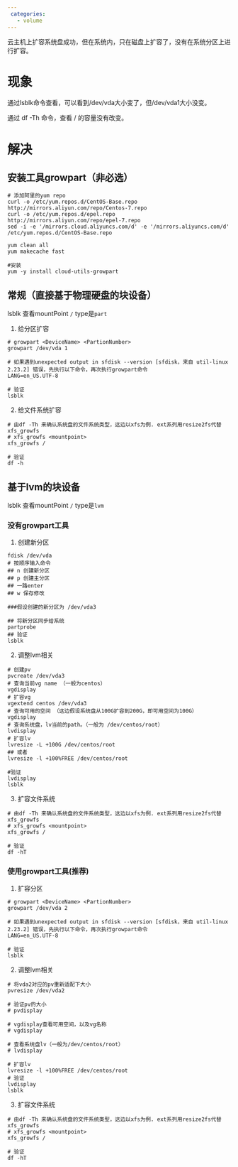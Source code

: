```yaml
---
 categories:
   - volume
---
```

云主机上扩容系统盘成功，但在系统内，只在磁盘上扩容了，没有在系统分区上进行扩容。

# 现象

通过lsblk命令查看，可以看到/dev/vda大小变了，但/dev/vda1大小没变。

通过 df -Th 命令，查看 / 的容量没有改变。

# 解决

## 安装工具growpart（非必选）
```
# 添加阿里的yum repo
curl -o /etc/yum.repos.d/CentOS-Base.repo http://mirrors.aliyun.com/repo/Centos-7.repo
curl -o /etc/yum.repos.d/epel.repo http://mirrors.aliyun.com/repo/epel-7.repo
sed -i -e '/mirrors.cloud.aliyuncs.com/d' -e '/mirrors.aliyuncs.com/d' /etc/yum.repos.d/CentOS-Base.repo

yum clean all
yum makecache fast

#安装
yum -y install cloud-utils-growpart
```

## 常规（直接基于物理硬盘的块设备）

lsblk 查看mountPoint `/` type是`part`

1. 给分区扩容

```
# growpart <DeviceName> <PartionNumber>
growpart /dev/vda 1

# 如果遇到unexpected output in sfdisk --version [sfdisk，来自 util-linux 2.23.2] 错误，先执行以下命令，再次执行growpart命令
LANG=en_US.UTF-8

# 验证
lsblk
```

2. 给文件系统扩容

```
# 由df -Th 来确认系统盘的文件系统类型，这边以xfs为例. ext系列用resize2fs代替xfs_growfs
# xfs_growfs <mountpoint>
xfs_growfs /

# 验证
df -h
```

## 基于lvm的块设备

lsblk 查看mountPoint `/` type是`lvm`

### 没有growpart工具

1. 创建新分区

```
fdisk /dev/vda
# 按顺序输入命令
## n 创建新分区
## p 创建主分区
## 一路enter
## w 保存修改

###假设创建的新分区为 /dev/vda3

## 将新分区同步给系统
partprobe
## 验证
lsblk
```

2. 调整lvm相关

```
# 创建pv
pvcreate /dev/vda3
# 查询当前vg name （一般为centos）
vgdisplay
# 扩容vg
vgextend centos /dev/vda3
# 查询可用的空间 （这边假设系统盘从100G扩容到200G，即可用空间为100G）
vgdisplay
# 查询系统盘，lv当前的path。（一般为 /dev/centos/root）
lvdisplay
# 扩容lv
lvresize -L +100G /dev/centos/root
## 或者
lvresize -l +100%FREE /dev/centos/root

#验证
lvdisplay
lsblk
```

3. 扩容文件系统

```
# 由df -Th 来确认系统盘的文件系统类型，这边以xfs为例. ext系列用resize2fs代替xfs_growfs
# xfs_growfs <mountpoint>
xfs_growfs /

# 验证
df -hT
```

### 使用growpart工具(推荐)

1. 扩容分区

```
# growpart <DeviceName> <PartionNumber>
growpart /dev/vda 2

# 如果遇到unexpected output in sfdisk --version [sfdisk，来自 util-linux 2.23.2] 错误，先执行以下命令，再次执行growpart命令
LANG=en_US.UTF-8

# 验证
lsblk
```

2. 调整lvm相关

```
# 将vda2对应的pv重新适配下大小
pvresize /dev/vda2

# 验证pv的大小
# pvdisplay

# vgdisplay查看可用空间，以及vg名称
# vgdisplay

# 查看系统盘lv（一般为/dev/centos/root）
# lvdisplay

# 扩容lv
lvresize -l +100%FREE /dev/centos/root
# 验证
lvdisplay
lsblk
```

3. 扩容文件系统

```
# 由df -Th 来确认系统盘的文件系统类型，这边以xfs为例. ext系列用resize2fs代替xfs_growfs
# xfs_growfs <mountpoint>
xfs_growfs /

# 验证
df -hT
```
